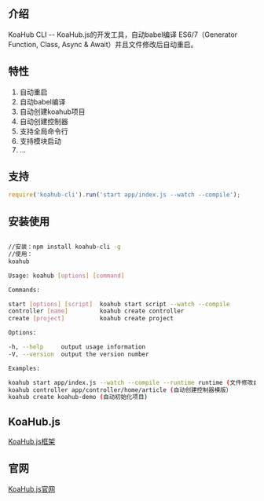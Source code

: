 ## 介绍

KoaHub CLI -- KoaHub.js的开发工具，自动babel编译 ES6/7（Generator Function, Class, Async & Await）并且文件修改后自动重启。

## 特性
1. ​自动重启
2. 自动babel编译
3. 自动创建koahub项目
4. 自动创建控制器
5. 支持全局命令行
6. 支持模块启动
7. ...

## 支持
```js
require('koahub-cli').run('start app/index.js --watch --compile');
```


## 安装使用
```sh

//安装：npm install koahub-cli -g
//使用：
koahub

Usage: koahub [options] [command]

Commands:

start [options] [script]  koahub start script --watch --compile
controller [name]         koahub create controller
create [project]          koahub create project

Options:

-h, --help     output usage information
-V, --version  output the version number

Examples:

koahub start app/index.js --watch --compile --runtime runtime (文件修改自动编译到runtime并且重启）
koahub controller app/controller/home/article (自动创建控制器模版）
koahub create koahub-demo (自动初始化项目)
```


## KoaHub.js
[KoaHub.js框架](https://github.com/koahubjs/koahub)

## 官网
[KoaHub.js官网](http://js.koahub.com)